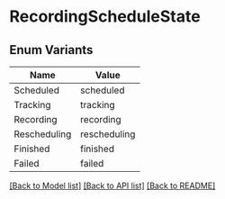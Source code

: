 # RecordingScheduleState

## Enum Variants

| Name | Value |
|---- | -----|
| Scheduled | scheduled |
| Tracking | tracking |
| Recording | recording |
| Rescheduling | rescheduling |
| Finished | finished |
| Failed | failed |


[[Back to Model list]](../README.md#documentation-for-models) [[Back to API list]](../README.md#documentation-for-api-endpoints) [[Back to README]](../README.md)



